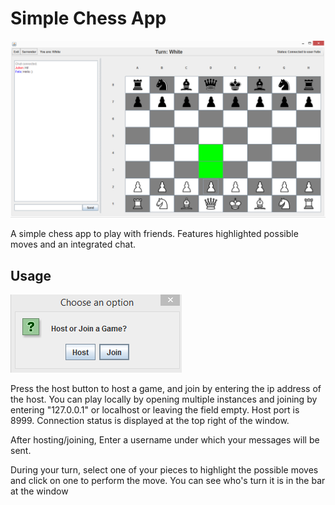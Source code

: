 # Simple Chess App

![image](images/Example.PNG)

A simple chess app to play with friends.
Features highlighted possible moves and an integrated chat.

## Usage

![image](images/Host.PNG)

Press the host button to host a game, and join by entering the ip address of the host. You can play locally by opening multiple instances and joining by entering "127.0.0.1" or localhost or leaving the field empty.
Host port is 8999. Connection status is displayed at the top right of the window.

After hosting/joining, Enter a username under which your messages will be sent.

During your turn, select one of your pieces to highlight the possible moves and click on one to perform the move. You can see who's turn it is in the bar at the window
